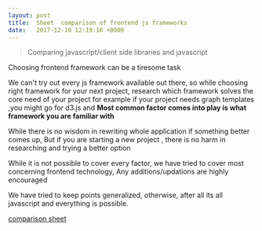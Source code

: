 ```yaml
---
layout: post
title:  Sheet  comparison of frontend js frameworks 
date:   2017-12-10 12:19:16 +0000
---
```



> Comparing javascript/client side libraries and javascript 

Choosing frontend framework can be a tiresome task


We can't try out every js framework available out there, so while choosing right framework for your next project, research which framework solves the core need of your project for example if your project needs graph templates ,you might go for d3.js and **Most common factor comes into play is what framework you are familiar with**


While there is no wisdom in rewriting whole application if something better comes up, But if you are starting a new project , there is no harm in researching and trying a better option


While it is not possible to cover every factor, we have tried to cover most concerning frontend technology, Any additions/updations are highly encouraged


We have tried to keep points generalized, otherwise, after all its all javascript and everything is possible.   


[comparison sheet](https://docs.google.com/spreadsheets/d/1agFMsoqF2PUjCVsvig1h6FB3uvOrCx6Zo_d6Q2f4M8U/edit#gid=0)